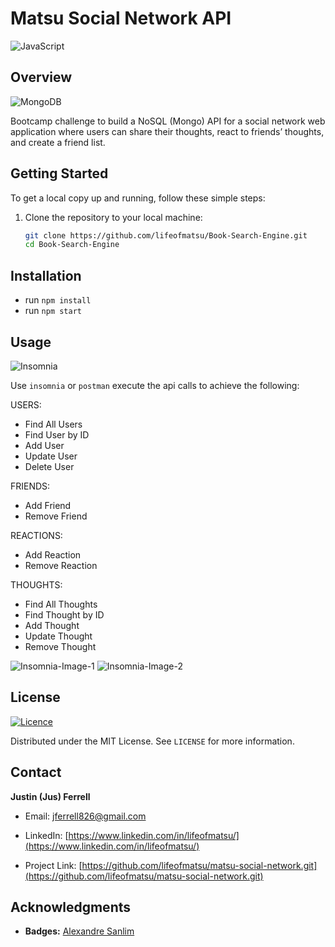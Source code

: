 # Matsu Social Network API
![JavaScript](https://img.shields.io/badge/javascript-%23323330.svg?style=for-the-badge&logo=javascript&logoColor=%23F7DF1E)

## Overview
![MongoDB](https://img.shields.io/badge/MongoDB-4EA94B?style=for-the-badge&logo=mongodb&logoColor=white)

Bootcamp challenge to build a NoSQL (Mongo) API for a social network web application where users can share their thoughts, react to friends’ thoughts, and create a friend list.

## Getting Started

To get a local copy up and running, follow these simple steps:

1. Clone the repository to your local machine:
   ```sh
   git clone https://github.com/lifeofmatsu/Book-Search-Engine.git
   cd Book-Search-Engine

## Installation
- run `npm install`
- run `npm start`

## Usage
![Insomnia](https://img.shields.io/badge/Insomnia-5849be?style=for-the-badge&logo=Insomnia&logoColor=white)

Use `insomnia` or `postman` execute the api calls to achieve the following:

USERS:
- Find All Users
- Find User by ID
- Add User
- Update User
- Delete User

FRIENDS:
- Add Friend
- Remove Friend

REACTIONS:
- Add Reaction
- Remove Reaction

THOUGHTS:
- Find All Thoughts
- Find Thought by ID
- Add Thought
- Update Thought
- Remove Thought

![Insomnia-Image-1](assets/Insomnia-Image-1.png)
![Insomnia-Image-2](assets/Insomnia-Image-2.png)

## License

[![Licence](https://img.shields.io/github/license/Ileriayo/markdown-badges?style=for-the-badge)](./LICENSE)

Distributed under the MIT License. See `LICENSE` for more information.

## Contact

**Justin (Jus) Ferrell**

- Email: [jferrell826@gmail.com](jferrell826@gmail.com)
- LinkedIn: [https://www.linkedin.com/in/lifeofmatsu/](https://www.linkedin.com/in/lifeofmatsu/)

- Project Link: [https://github.com/lifeofmatsu/matsu-social-network.git](https://github.com/lifeofmatsu/matsu-social-network.git)

## Acknowledgments

- **Badges:** [Alexandre Sanlim](https://github.com/alexandresanlim/Badges4-README.md-Profile)
